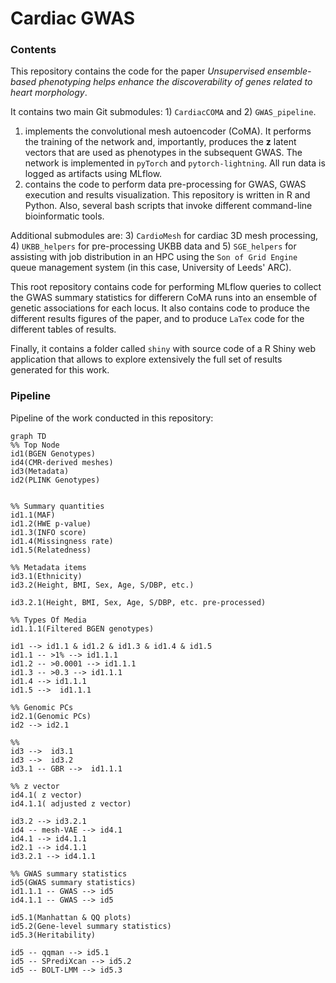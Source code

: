 # Cardiac GWAS

### Contents

This repository contains the code for the paper _Unsupervised ensemble-based phenotyping helps enhance the discoverability of genes related to heart morphology_.

It contains two main Git submodules:  1) `CardiacCOMA` and 2) `GWAS_pipeline`.
1) implements the convolutional mesh autoencoder (CoMA). It performs the training of the network and, importantly, produces the $\textbf{z}$ latent vectors that are used as phenotypes in the subsequent GWAS. The network is implemented in `pyTorch` and `pytorch-lightning`. All run data is logged as artifacts using MLflow.
2) contains the code to perform data pre-processing for GWAS, GWAS execution and results visualization. This repository is written in R and Python. Also, several bash scripts that invoke different command-line bioinformatic tools.

Additional submodules are: 3) `CardioMesh` for cardiac 3D mesh processing, 4) `UKBB_helpers` for pre-processing UKBB data and 5) `SGE_helpers` for assisting with job distribution in an HPC using the `Son of Grid Engine` queue management system (in this case, University of Leeds' ARC).

This root repository contains code for performing MLflow queries to collect the GWAS summary statistics for differern CoMA runs into an ensemble of genetic associations for each locus. It also contains code to produce the different results figures of the paper, and to produce `LaTex` code for the different tables of results.

Finally, it contains a folder called `shiny` with source code of a R Shiny web application that allows to explore extensively the full set of results generated for this work.

### Pipeline

Pipeline of the work conducted in this repository:

```mermaid
graph TD
%% Top Node
id1(BGEN Genotypes)
id4(CMR-derived meshes)
id3(Metadata)
id2(PLINK Genotypes)


%% Summary quantities
id1.1(MAF)
id1.2(HWE p-value)
id1.3(INFO score)
id1.4(Missingness rate)
id1.5(Relatedness)

%% Metadata items
id3.1(Ethnicity)
id3.2(Height, BMI, Sex, Age, S/DBP, etc.)

id3.2.1(Height, BMI, Sex, Age, S/DBP, etc. pre-processed)

%% Types Of Media
id1.1.1(Filtered BGEN genotypes)

id1 --> id1.1 & id1.2 & id1.3 & id1.4 & id1.5
id1.1 -- >1% --> id1.1.1
id1.2 -- >0.0001 --> id1.1.1
id1.3 -- >0.3 --> id1.1.1
id1.4 --> id1.1.1
id1.5 -->  id1.1.1

%% Genomic PCs
id2.1(Genomic PCs)
id2 --> id2.1

%% 
id3 -->  id3.1
id3 -->  id3.2
id3.1 -- GBR -->  id1.1.1

%% z vector
id4.1( z vector)
id4.1.1( adjusted z vector)

id3.2 --> id3.2.1
id4 -- mesh-VAE --> id4.1
id4.1 --> id4.1.1
id2.1 --> id4.1.1
id3.2.1 --> id4.1.1

%% GWAS summary statistics
id5(GWAS summary statistics)
id1.1.1 -- GWAS --> id5
id4.1.1 -- GWAS --> id5

id5.1(Manhattan & QQ plots)
id5.2(Gene-level summary statistics)
id5.3(Heritability)

id5 -- qqman --> id5.1
id5 -- SPrediXcan --> id5.2
id5 -- BOLT-LMM --> id5.3
```
